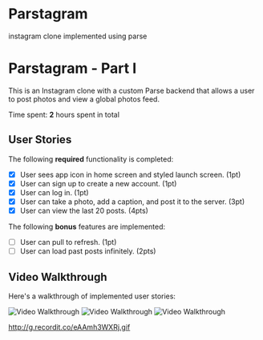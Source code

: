 # Parstagram
instagram clone implemented using parse 
# Parstagram - Part I

This is an Instagram clone with a custom Parse backend that allows a user to post photos and view a global photos feed.

Time spent: **2** hours spent in total

## User Stories

The following **required** functionality is completed:

- [X] User sees app icon in home screen and styled launch screen. (1pt)
- [X] User can sign up to create a new account. (1pt)
- [X] User can log in. (1pt)
- [X] User can take a photo, add a caption, and post it to the server. (3pt)
- [X] User can view the last 20 posts. (4pts) 

The following **bonus** features are implemented:

- [ ] User can pull to refresh. (1pt)
- [ ] User can load past posts infinitely. (2pts)

## Video Walkthrough

Here's a walkthrough of implemented user stories:

<img src='http://g.recordit.co/i4f7aDtUXI.gif' title='Video Walkthrough 1' width='' alt='Video Walkthrough' />
<img src='http://g.recordit.co/spd7lxGb5X.gif' title='Video Walkthrough 2' width='' alt='Video Walkthrough' />
<img src='http://g.recordit.co/EguVXoPvfH.gif' title='Video Walkthrough 3' width='' alt='Video Walkthrough' />


 http://g.recordit.co/eAAmh3WXRj.gif
